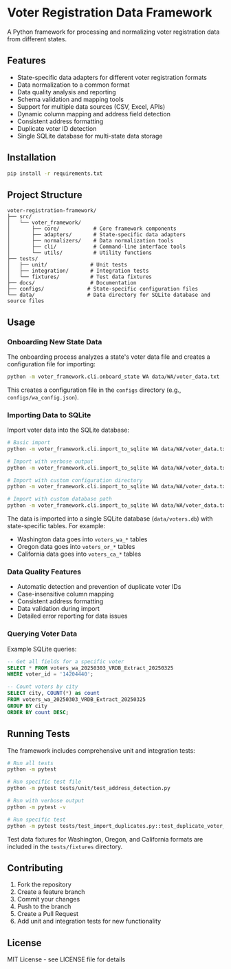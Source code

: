 # Voter Registration Data Framework

A Python framework for processing and normalizing voter registration data from different states.

## Features

- State-specific data adapters for different voter registration formats
- Data normalization to a common format
- Data quality analysis and reporting
- Schema validation and mapping tools
- Support for multiple data sources (CSV, Excel, APIs)
- Dynamic column mapping and address field detection
- Consistent address formatting
- Duplicate voter ID detection
- Single SQLite database for multi-state data storage

## Installation

```bash
pip install -r requirements.txt
```

## Project Structure

```
voter-registration-framework/
├── src/
│   └── voter_framework/
│       ├── core/           # Core framework components
│       ├── adapters/       # State-specific data adapters
│       ├── normalizers/    # Data normalization tools
│       ├── cli/            # Command-line interface tools
│       └── utils/          # Utility functions
├── tests/
│   ├── unit/              # Unit tests
│   ├── integration/       # Integration tests
│   └── fixtures/          # Test data fixtures
├── docs/                  # Documentation
├── configs/              # State-specific configuration files
└── data/                 # Data directory for SQLite database and source files
```

## Usage

### Onboarding New State Data

The onboarding process analyzes a state's voter data file and creates a configuration file for importing:

```bash
python -m voter_framework.cli.onboard_state WA data/WA/voter_data.txt
```

This creates a configuration file in the `configs` directory (e.g., `configs/wa_config.json`).

### Importing Data to SQLite

Import voter data into the SQLite database:

```bash
# Basic import
python -m voter_framework.cli.import_to_sqlite WA data/WA/voter_data.txt

# Import with verbose output
python -m voter_framework.cli.import_to_sqlite WA data/WA/voter_data.txt --verbose

# Import with custom configuration directory
python -m voter_framework.cli.import_to_sqlite WA data/WA/voter_data.txt --config-dir /path/to/configs

# Import with custom database path
python -m voter_framework.cli.import_to_sqlite WA data/WA/voter_data.txt --db /path/to/voters.db
```

The data is imported into a single SQLite database (`data/voters.db`) with state-specific tables. For example:
- Washington data goes into `voters_wa_*` tables
- Oregon data goes into `voters_or_*` tables
- California data goes into `voters_ca_*` tables

### Data Quality Features

- Automatic detection and prevention of duplicate voter IDs
- Case-insensitive column mapping
- Consistent address formatting
- Data validation during import
- Detailed error reporting for data issues

### Querying Voter Data

Example SQLite queries:

```sql
-- Get all fields for a specific voter
SELECT * FROM voters_wa_20250303_VRDB_Extract_20250325 
WHERE voter_id = '14204440';

-- Count voters by city
SELECT city, COUNT(*) as count 
FROM voters_wa_20250303_VRDB_Extract_20250325 
GROUP BY city 
ORDER BY count DESC;
```

## Running Tests

The framework includes comprehensive unit and integration tests:

```bash
# Run all tests
python -m pytest

# Run specific test file
python -m pytest tests/unit/test_address_detection.py

# Run with verbose output
python -m pytest -v

# Run specific test
python -m pytest tests/test_import_duplicates.py::test_duplicate_voter_ids
```

Test data fixtures for Washington, Oregon, and California formats are included in the `tests/fixtures` directory.

## Contributing

1. Fork the repository
2. Create a feature branch
3. Commit your changes
4. Push to the branch
5. Create a Pull Request
6. Add unit and integration tests for new functionality

## License

MIT License - see LICENSE file for details 